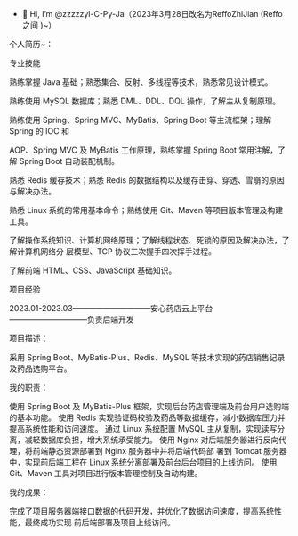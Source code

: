 - 👋 Hi, I’m @zzzzzyl-C-Py-Ja（2023年3月28日改名为ReffoZhiJian (Reffo之间 )~）


个人简历~：


专业技能


熟练掌握 Java 基础；熟悉集合、反射、多线程等技术，熟悉常见设计模式。

熟练使用 MySQL 数据库；熟悉 DML、DDL、DQL 操作，了解主从复制原理。

熟练使用 Spring、Spring MVC、MyBatis、Spring Boot 等主流框架；理解 Spring 的 IOC 和

AOP、Spring MVC 及 MyBatis 工作原理，熟练掌握 Spring Boot 常用注解，了解 Spring Boot
自动装配机制。

熟悉 Redis 缓存技术；熟悉 Redis 的数据结构以及缓存击穿、穿透、雪崩的原因与解决办法。

熟悉 Linux 系统的常用基本命令；熟练使用 Git、Maven 等项目版本管理及构建工具。

了解操作系统知识、计算机网络原理；了解线程状态、死锁的原因及解决办法，了解计算机网络分
层模型、TCP 协议三次握手四次挥手过程。

了解前端 HTML、CSS、JavaScript 基础知识。


项目经验


2023.01-2023.03——————————安心药店云上平台——————————负责后端开发

项目描述：

采用 Spring Boot、MyBatis-Plus、Redis、MySQL 等技术实现的药店销售记录及药品选购平台。

我的职责：

使用 Spring Boot 及 MyBatis-Plus 框架，实现后台药店管理端及前台用户选购端的基本功能。
使用 Redis 实现验证码校验及药品等数据缓存，减小数据库压力并提高系统性能和访问速度。
通过 Linux 系统配置 MySQL 主从复制，实现读写分离，减轻数据库负担，增大系统承受能力。
使用 Nginx 对后端服务器进行反向代理，将前端静态资源部署到 Nginx 服务器中并将后端代码部
署到 Tomcat 服务器中，实现前后端工程在 Linux 系统分离部署及前台后台项目的上线访问。
使用 Git、Maven 工具对项目进行版本管理控制及自动构建。

我的成果：

完成了项目服务器端接口数据的代码开发，并优化了数据访问速度，提高系统性能，最终成功实现
前后端部署及项目上线访问。
